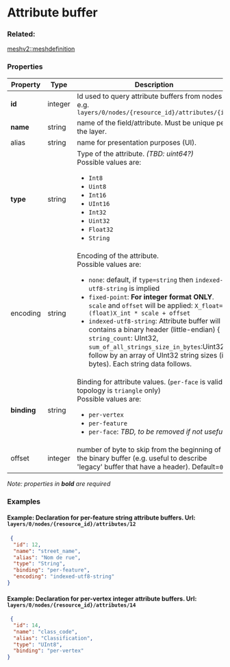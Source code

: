 # Attribute buffer



### Related:

[meshv2::meshdefinition](meshdefinition.md)
### Properties

| Property | Type | Description |
| --- | --- | --- |
| **id** | integer | Id used to query attribute buffers from nodes e.g. `layers/0/nodes/{resource_id}/attributes/{id}` |
| **name** | string | name of the field/attribute. Must be unique per the layer.  |
| alias | string | name for presentation purposes (UI).  |
| **type** | string | Type of the attribute. _(TBD: uint64?)_   <div>Possible values are:<ul><li>`Int8`</li><li>`Uint8`</li><li>`Int16`</li><li>`UInt16`</li><li>`Int32`</li><li>`Uint32`</li><li>`Float32`</li><li>`String`</li></ul></div> |
| encoding | string | Encoding of the attribute. <div>Possible values are:<ul><li>`none`: default, if `type=string` then `indexed-utf8-string` is implied</li><li>`fixed-point`: **For integer format ONLY**. `scale` and `offset` will be applied: `X_float= (float)X_int * scale + offset`</li><li>`indexed-utf8-string`: Attribute buffer will contains a binary header (little-endian) { `string_count`: UInt32, `sum_of_all_strings_size_in_bytes`:Uint32} follow by an array of UInt32 string sizes (in bytes). Each string data follows.</li></ul></div> |
| **binding** | string | Binding for attribute values. (`per-face` is valid if topology is `triangle` only)<div>Possible values are:<ul><li>`per-vertex`</li><li>`per-feature`</li><li>`per-face`: _TBD, to be removed if not useful_</li></ul></div> |
| offset | integer | number of byte to skip from the beginning of the binary buffer (e.g. useful to describe 'legacy' buffer that have a header). Default=`0` |

*Note: properties in **bold** are required*

### Examples 

#### Example: Declaration for per-feature string attribute buffers. Url: `layers/0/nodes/{resource_id}/attributes/12` 

```json
 {
  "id": 12,
  "name": "street_name",
  "alias": "Nom de rue",
  "type": "String",
  "binding": "per-feature",
  "encoding": "indexed-utf8-string"
} 
```

#### Example: Declaration for per-vertex integer attribute buffers.  Url: `layers/0/nodes/{resource_id}/attributes/14` 

```json
 {
  "id": 14,
  "name": "class_code",
  "alias": "Classification",
  "type": "UInt8",
  "binding": "per-vertex"
} 
```

